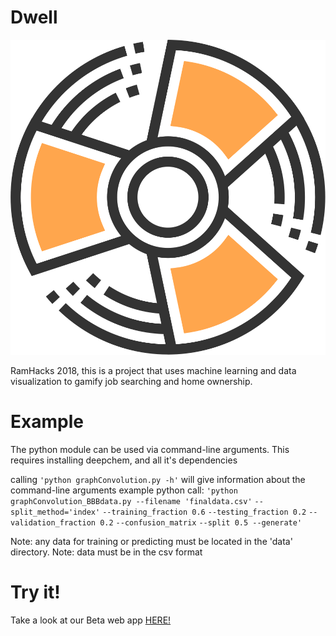 # Dwell
![alt text](dwell.svg)

RamHacks 2018, this is a project that uses machine learning and data visualization to gamify job searching and home ownership.

# Example
The python module can be used via command-line arguments.
This requires installing deepchem, and all it's dependencies

calling `'python graphConvolution.py -h'` will give information
about the command-line arguments
example python call:
`'python graphConvolution_BBBdata.py --filename 'finaldata.csv'`
`--split_method='index'`
                                         `--training_fraction 0.6` 
                                         `--testing_fraction 0.2`
                                         `--validation_fraction 0.2`
                                         `--confusion_matrix`
                                         `--split 0.5 --generate'`

Note: any data for training or predicting must be located in the 'data' directory.
Note: data must be in the csv format 

# Try it!
Take a look at our Beta web app [HERE!](https://8080-dot-3803299-dot-devshell.appspot.com/)
